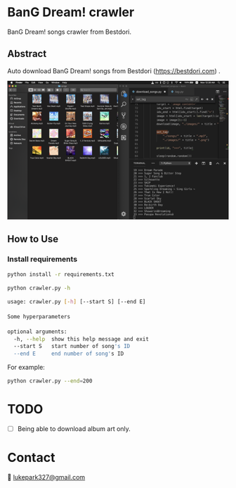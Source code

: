 # BanG Dream! crawler
BanG Dream! songs crawler from Bestdori.

## Abstract
Auto download BanG Dream! songs from Bestdori (https://bestdori.com) .

![](./example.png)

## How to Use

### Install requirements
```bash
python install -r requirements.txt
```

```bash
python crawler.py -h
```
```bash
usage: crawler.py [-h] [--start S] [--end E]

Some hyperparameters

optional arguments:
  -h, --help  show this help message and exit
  --start S   start number of song's ID
  --end E     end number of song's ID
```

For example:

```bash
python crawler.py --end=200
```

# TODO
- [ ] Being able to download album art only.

# Contact
:email: lukepark327@gmail.com
